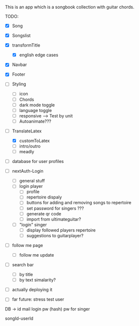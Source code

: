 This is an app which is a songbook collection with guitar chords.

TODO: 
- [x] Song
- [x] Songslist
- [x] transformTitle 
  - [x] english edge cases
- [x] Navbar
- [x] Footer
- [ ] Styling
  - [ ] icon
  - [ ] Chords
  - [ ] dark mode toggle
  - [ ] language toggle
  - [ ] responsive --> Test by unit
  - [ ] Autoanimate???
- [ ] TranslateLatex 
  - [x] customToLatex
  - [ ] intro/outro
  - [ ] meadly
- [ ] database for user profiles
- [ ] nextAuth-Login 
  - [ ] general stuff 
  - [ ] login player
    - [ ] profile
    - [ ] repertoire dispaly
    - [ ] buttons for adding and removing songs to repertoire
    - [ ] set password for singers ???
    - [ ] generate qr code
    - [ ] import from ultimateguitar?
  - [ ] "login" singer 
    - [ ] display followed players repertoire
    - [ ] suggestions to guitarplayer?
- [ ] follow me page
  - [ ] follow me update
- [ ] search bar
  - [ ] by title
  - [ ] by text simalarity?
- [ ] actually deploying it
- [ ] far future: stress test user


DB -> 
  id
  mail
  login pw (hash)
  pw for singer

  songId-userId
  
